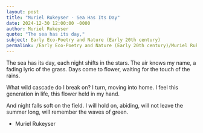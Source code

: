 ```yaml
---
layout: post
title: "Muriel Rukeyser - Sea Has Its Day"
date: 2024-12-30 12:00:00 -0000
author: Muriel Rukeyser
quote: "The sea has its day,"
subject: Early Eco-Poetry and Nature (Early 20th century)
permalink: /Early Eco-Poetry and Nature (Early 20th century)/Muriel Rukeyser/Muriel Rukeyser - Sea Has Its Day
---
```


The sea has its day,
each night shifts in the stars.
The air knows my name,
a fading lyric of the grass.
Days come to flower,
waiting for the touch of the rains.

What wild cascade do I break on? 
I turn, moving into home.
I feel this generation in life,
this flower held in my hand.

And night falls soft on the field.
I will hold on, abiding,
will not leave the summer long,
will remember the waves of green.


- Muriel Rukeyser
